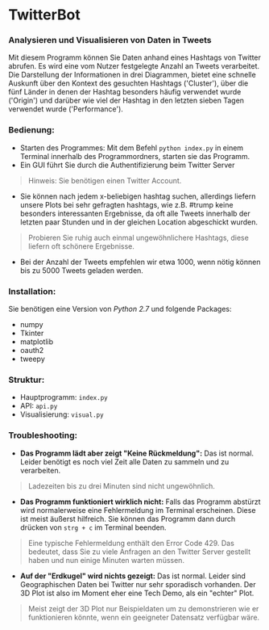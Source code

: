 # TwitterBot

### Analysieren und Visualisieren von Daten in Tweets

Mit diesem Programm können Sie Daten anhand eines Hashtags von Twitter abrufen. Es wird eine vom Nutzer festgelegte Anzahl an Tweets verarbeitet.
Die Darstellung der Informationen in drei Diagrammen, bietet eine schnelle Auskunft über den Kontext des gesuchten Hashtags ('Cluster'), über die fünf Länder in denen der Hashtag besonders häufig verwendet wurde ('Origin') und darüber wie viel der Hashtag in den letzten sieben Tagen verwendet wurde ('Performance').

### Bedienung:

- Starten des Programmes:
Mit dem Befehl `python index.py` in einem Terminal innerhalb des Programmordners, starten sie das Programm.
- Ein GUI führt Sie durch die Authentifizierung beim Twitter Server
> Hinweis: Sie benötigen einen Twitter Account.

- Sie können nach jedem x-beliebigen hashtag suchen, allerdings liefern unsere Plots bei sehr gefragten hashtags, wie z.B. #trump keine besonders interessanten Ergebnisse, da oft alle Tweets innerhalb der letzten paar Stunden und in der gleichen Location abgeschickt wurden.
> Probieren Sie ruhig auch einmal ungewöhnlichere Hashtags, diese liefern oft schönere Ergebnisse.

- Bei der Anzahl der Tweets empfehlen wir etwa 1000, wenn nötig können bis zu 5000 Tweets geladen werden.

### Installation:

Sie benötigen eine Version von _Python 2.7_ und folgende Packages:

- numpy
- Tkinter
- matplotlib
- oauth2
- tweepy

### Struktur:

- Hauptprogramm: `index.py`
- API: `api.py`
- Visualisierung: `visual.py`

### Troubleshooting:

- **Das Programm lädt aber zeigt "Keine Rückmeldung":**
Das ist normal. Leider benötigt es noch viel Zeit alle Daten zu sammeln und zu verarbeiten.
> Ladezeiten bis zu drei Minuten sind nicht ungewöhnlich.

- **Das Programm funktioniert wirklich nicht:**
Falls das Programm abstürzt wird normalerweise eine Fehlermeldung im Terminal erscheinen.
Diese ist meist äußerst hilfreich. Sie können das Programm dann durch drücken von `strg + c` im Terminal beenden.
> Eine typische Fehlermeldung enthält den Error Code 429.
Das bedeutet, dass Sie zu viele Anfragen an den Twitter Server gestellt haben und nun einige Minuten warten müssen.

- **Auf der "Erdkugel" wird nichts gezeigt:**
Das ist normal. Leider sind Geographischen Daten bei Twitter nur sehr sporadisch vorhanden. Der 3D Plot ist also im Moment eher eine Tech Demo, als ein "echter" Plot.
> Meist zeigt der 3D Plot nur Beispieldaten um zu demonstrieren wie er funktionieren könnte, wenn ein geeigneter Datensatz verfügbar wäre.
